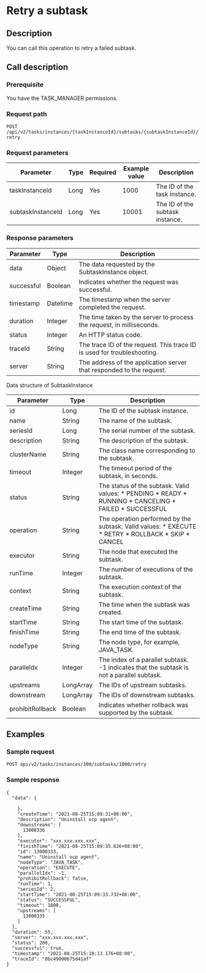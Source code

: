 Retry a subtask
====================================



Description
--------------------------------

You can call this operation to retry a failed subtask.

Call description
-------------------------------------

### Prerequisite

You have the TASK_MANAGER permissions.

### Request path

`POST /api/v2/tasks/instances/{taskInstanceId}/subtasks/{subtaskInstanceId}/retry`

### Request parameters



|     Parameter     | Type | Required | Example value |           Description           |
|-------------------|------|----------|---------------|---------------------------------|
| taskInstanceId    | Long | Yes      | 1000          | The ID of the task instance.    |
| subtaskInstanceId | Long | Yes      | 10001         | The ID of the subtask instance. |



### Response parameters



| Parameter  |   Type   |                               Description                               |
|------------|----------|-------------------------------------------------------------------------|
| data       | Object   | The data requested by the SubtaskInstance object.                       |
| successful | Boolean  | Indicates whether the request was successful.                           |
| timestamp  | Datetime | The timestamp when the server completed the request.                    |
| duration   | Integer  | The time taken by the server to process the request, in milliseconds.   |
| status     | Integer  | An HTTP status code.                                                    |
| traceId    | String   | The trace ID of the request. This trace ID is used for troubleshooting. |
| server     | String   | The address of the application server that responded to the request.    |



Data structure of SubtaskInstance


|    Parameter     |   Type    |                                                                                                                                                                                                   Description                                                                                                                                                                                                    |
|------------------|-----------|------------------------------------------------------------------------------------------------------------------------------------------------------------------------------------------------------------------------------------------------------------------------------------------------------------------------------------------------------------------------------------------------------------------|
| id               | Long      | The ID of the subtask instance.                                                                                                                                                                                                                                                                                                                                                                                  |
| name             | String    | The name of the subtask.                                                                                                                                                                                                                                                                                                                                                                                         |
| seriesId         | Long      | The serial number of the subtask.                                                                                                                                                                                                                                                                                                                                                                                |
| description      | String    | The description of the subtask.                                                                                                                                                                                                                                                                                                                                                                                  |
| clusterName      | String    | The class name corresponding to the subtask.                                                                                                                                                                                                                                                                                                                                                                     |
| timeout          | Integer   | The timeout period of the subtask, in seconds.                                                                                                                                                                                                                                                                                                                                                                   |
| status           | String    | The status of the subtask. Valid values: * PENDING   * READY    <!-- --> * RUNNING   * CANCELING    <!-- --> * FAILED   * SUCCESSFUL    |
| operation        | String    | The operation performed by the subtask. Valid values: * EXECUTE   * RETRY    <!-- --> * ROLLBACK   * SKIP    <!-- --> * CANCEL                                           |
| executor         | String    | The node that executed the subtask.                                                                                                                                                                                                                                                                                                                                                                              |
| runTime          | Integer   | The number of executions of the subtask.                                                                                                                                                                                                                                                                                                                                                                         |
| context          | String    | The execution context of the subtask.                                                                                                                                                                                                                                                                                                                                                                            |
| createTime       | String    | The time when the subtask was created.                                                                                                                                                                                                                                                                                                                                                                           |
| startTime        | String    | The start time of the subtask.                                                                                                                                                                                                                                                                                                                                                                                   |
| finishTime       | String    | The end time of the subtask.                                                                                                                                                                                                                                                                                                                                                                                     |
| nodeType         | String    | The node type, for example, JAVA_TASK.                                                                                                                                                                                                                                                                                                                                                                           |
| paralleIdx       | Integer   | The index of a parallel subtask. -1 indicates that the subtask is not a parallel subtask.                                                                                                                                                                                                                                                                                                                        |
| upstreams        | LongArray | The IDs of upstream subtasks.                                                                                                                                                                                                                                                                                                                                                                                    |
| downstream       | LongArray | The IDs of downstream subtasks.                                                                                                                                                                                                                                                                                                                                                                                  |
| prohibitRollback | Boolean   | Indicates whether rollback was supported by the subtask.                                                                                                                                                                                                                                                                                                                                                         |



Examples
-----------------------------

### Sample request

`POST api/v2/tasks/instances/100/subtasks/1000/retry`

### Sample response

```unknow
{
  "data": {

    },
    "createTime": "2021-08-25T15:09:31+08:00",
    "description": "Uninstall ocp agent",
    "downstreams": [
      13000336
    ],
    "executor": "xxx.xxx.xxx.xxx",
    "finishTime": "2021-08-25T15:09:35.626+08:00",
    "id": 13000333,
    "name": "Uninstall ocp agent",
    "nodeType": "JAVA_TASK",
    "operation": "EXECUTE",
    "parallelIdx": -1,
    "prohibitRollback": false,
    "runTime": 1,
    "seriesId": 2,
    "startTime": "2021-08-25T15:09:33.732+08:00",
    "status": "SUCCESSFUL",
    "timeout": 1800,
    "upstreams": [
      13000335
    ]
  },
  "duration": 55,
  "server": "xxx.xxx.xxx.xxx",
  "status": 200,
  "successful": true,
  "timestamp": "2021-08-25T15:10:13.176+08:00",
  "traceId": "0bc49000675d41af"
}
```
